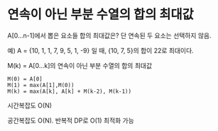 # 연속이 아닌 부분 수열의 합의 최대값

A[0...n-1]에서 뽑은 요소들 합의 최대값은?
단 연속된 두 요소는 선택하지 않음.

예) A = {10, 1, 1, 7, 9, 5, 1, -9} 일 때, {10, 7, 5}의 합이 22로 최대이다.

M(k) = A[0...k]의 연속이 아닌 부분 수열의 합의 최대값

```
M(0) = A[0]
M(1) = max(A[1],M(0))
M(k) = max(A[k], A[k] + M(k-2), M(k-1))
```

시간복잡도 O(N)

공간복잡도 O(N). 반복적 DP로 O(1) 최적화 가능
